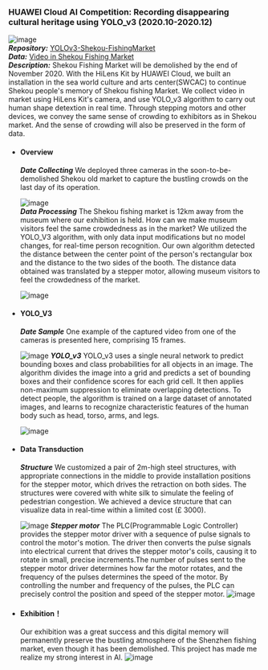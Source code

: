 ### HUAWEI Cloud AI Competition: Recording disappearing cultural heritage using YOLO_v3 (2020.10-2020.12)
![image](https://user-images.githubusercontent.com/82434538/235476675-01f44a94-cbbd-4176-9113-4fd9eb0627bd.png)\
  ***Repository:*** [YOLOv3-Shekou-FishingMarket](https://github.com/SZU-WenjieHuang/YOLOv3-ShekouMarket)\
  ***Data:*** [Video in Shekou Fishing Market](https://github.com/SZU-WenjieHuang/YOLOv3-ShekouMarket/tree/main/imgs)\
  ***Description:*** Shekou Fishing Market will be demolished by the end of November 2020. With the HiLens Kit by HUAWEI Cloud, we built an installation in the sea world culture and arts center(SWCAC) to continue Shekou people's memory of Shekou fishing Market. We collect video in market using HiLens Kit's camera, and use YOLO_v3 algorithm to carry out human shape detextion in real time. Through stepping motors and other devices, we convey the same sense of crowding to exhibitors as in Shekou market. And the sense of crowding will also be preserved in the form of data.
  
- #### Overview
  ***Date Collecting*** We deployed three cameras in the soon-to-be-demolished Shekou old market to capture the bustling crowds on the last day of its operation.</p>
  ![image](https://user-images.githubusercontent.com/82434538/235477141-e6117feb-7690-4058-a565-47ba75927737.png)\
  ***Data Processing*** The Shekou fishing market is 12km away from the museum where our exhibition is held. How can we make museum visitors feel the same crowdedness as in the market? We utilized the YOLO_V3 algorithm, with only data input modifications but no model changes, for real-time person recognition. Our own algorithm detected the distance between the center point of the person's rectangular box and the distance to the two sides of the booth. The distance data obtained was translated by a stepper motor, allowing museum visitors to feel the crowdedness of the market.</p>
  ![image](https://user-images.githubusercontent.com/82434538/235477535-5a2b8d89-c204-4125-8930-aa185c5a1a57.png)

- #### YOLO_V3
  ***Date Sample*** One example of the captured video from one of the cameras is presented here, comprising 15 frames.</p>
  ![image](https://user-images.githubusercontent.com/82434538/235478815-0c810fc0-5c1a-4a31-af29-fa6d49faa9d7.png)
  ***YOLO_v3*** YOLO_v3 uses a single neural network to predict bounding boxes and class probabilities for all objects in an image. The algorithm divides the image into a grid and predicts a set of bounding boxes and their confidence scores for each grid cell. It then applies non-maximum suppression to eliminate overlapping detections. To detect people, the algorithm is trained on a large dataset of annotated images, and learns to recognize characteristic features of the human body such as head, torso, arms, and legs.</p>
  ![image](https://user-images.githubusercontent.com/82434538/235478545-3e4e2acd-ceeb-430d-b7b6-478c16b9c2e6.png)

- #### Data Transduction
  ***Structure*** We customized a pair of 2m-high steel structures, with appropriate connections in the middle to provide installation positions for the stepper motor, which drives the retraction on both sides. The structures were covered with white silk to simulate the feeling of pedestrian congestion. We achieved a device structure that can visualize data in real-time within a limited cost (£ 3000).</p>
  ![image](https://user-images.githubusercontent.com/82434538/235479883-4d0f4ed7-fcae-4b19-b500-a0f5155aa69e.png)
  ***Stepper motor*** The PLC(Programmable Logic Controller) provides the stepper motor driver with a sequence of pulse signals to control the motor's motion. The driver then converts the pulse signals into electrical current that drives the stepper motor's coils, causing it to rotate in small, precise increments.The number of pulses sent to the stepper motor driver determines how far the motor rotates, and the frequency of the pulses determines the speed of the motor. By controlling the number and frequency of the pulses, the PLC can precisely control the position and speed of the stepper motor.
  ![image](https://user-images.githubusercontent.com/82434538/235479942-96834195-273d-47cd-a8a8-a36bd7bb1060.png)
  
- #### Exhibition！
  Our exhibition was a great success and this digital memory will permanently preserve the bustling atmosphere of the Shenzhen fishing market, even though it has been demolished. This project has made me realize my strong interest in AI.
  ![image](https://user-images.githubusercontent.com/82434538/235480028-c2471a38-bb97-4f3e-a1b1-ee377577c096.png)

